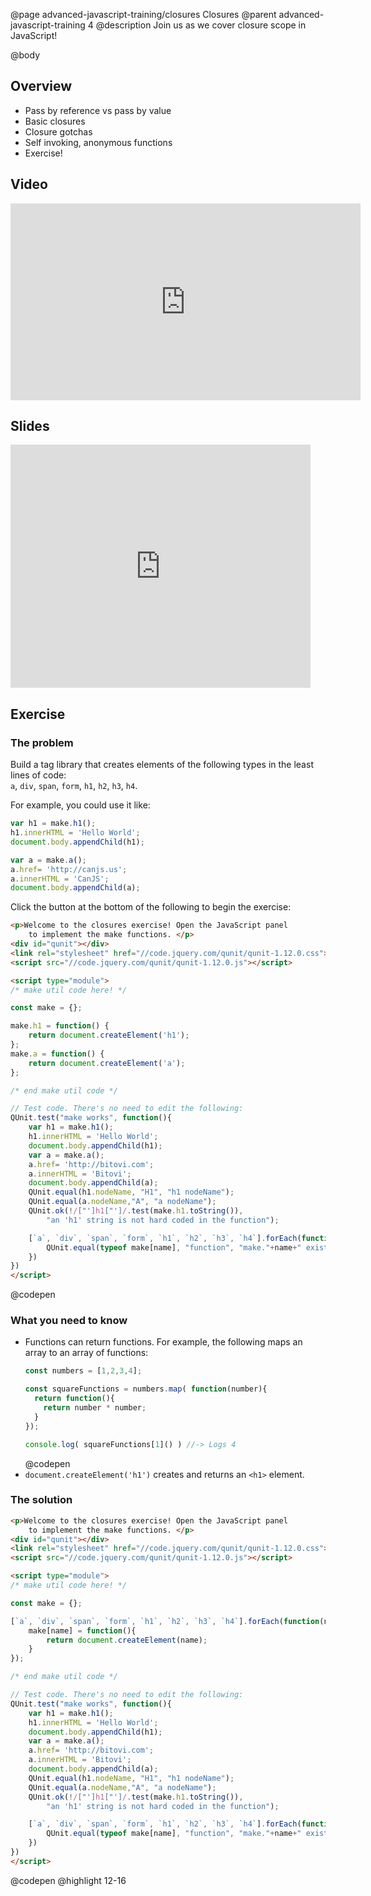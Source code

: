 @page advanced-javascript-training/closures Closures
@parent advanced-javascript-training 4
@description Join us as we cover closure scope in JavaScript!

@body

## Overview

- Pass by reference vs pass by value
- Basic closures
- Closure gotchas
- Self invoking, anonymous functions
- Exercise!

## Video

<iframe width="560" height="315" src="https://www.youtube.com/embed/Y28w0TEV8g8" frameborder="0" allow="accelerometer; autoplay; encrypted-media; gyroscope; picture-in-picture" allowfullscreen></iframe>

## Slides

<iframe src="https://docs.google.com/presentation/d/e/2PACX-1vS3Rvip0mm-RctR1rq2W8DlGh2dFiqr9FTbL70Q5dmkwjfMdWCd6p8tztldRm5ZRXoiJCbscDNUnb0P/embed?start=false&loop=false&delayms=3000" frameborder="0" width="480" height="389" allowfullscreen="true" mozallowfullscreen="true" webkitallowfullscreen="true"></iframe>


## Exercise


### The problem

Build a tag library that creates elements of the following types in the least lines of code:  
`a`, `div`, `span`, `form`, `h1`, `h2`, `h3`, `h4`.

For example, you could use it like:

```js
var h1 = make.h1();
h1.innerHTML = 'Hello World';
document.body.appendChild(h1);

var a = make.a();
a.href= 'http://canjs.us';
a.innerHTML = 'CanJS';
document.body.appendChild(a);
```

Click the button at the bottom of the following to begin the exercise:

```html
<p>Welcome to the closures exercise! Open the JavaScript panel
    to implement the make functions. </p>
<div id="qunit"></div>
<link rel="stylesheet" href="//code.jquery.com/qunit/qunit-1.12.0.css">
<script src="//code.jquery.com/qunit/qunit-1.12.0.js"></script>

<script type="module">
/* make util code here! */

const make = {};

make.h1 = function() {
	return document.createElement('h1');
};
make.a = function() {
	return document.createElement('a');
};

/* end make util code */

// Test code. There's no need to edit the following:
QUnit.test("make works", function(){
	var h1 = make.h1();
	h1.innerHTML = 'Hello World';
	document.body.appendChild(h1);
	var a = make.a();
	a.href= 'http://bitovi.com';
	a.innerHTML = 'Bitovi';
	document.body.appendChild(a);
	QUnit.equal(h1.nodeName, "H1", "h1 nodeName");
	QUnit.equal(a.nodeName,"A", "a nodeName");
	QUnit.ok(!/["']h1["']/.test(make.h1.toString()),
		"an 'h1' string is not hard coded in the function");

	[`a`, `div`, `span`, `form`, `h1`, `h2`, `h3`, `h4`].forEach(function(name){
		QUnit.equal(typeof make[name], "function", "make."+name+" exists");
	})
})
</script>
```
@codepen


### What you need to know

- Functions can return functions. For example, the following maps an array to an array
  of functions:
  ```js
  const numbers = [1,2,3,4];

  const squareFunctions = numbers.map( function(number){
    return function(){
      return number * number;
    }
  });

  console.log( squareFunctions[1]() ) //-> Logs 4
  ```
  @codepen
- `document.createElement('h1')` creates and returns an `<h1>` element.

### The solution

```html
<p>Welcome to the closures exercise! Open the JavaScript panel
    to implement the make functions. </p>
<div id="qunit"></div>
<link rel="stylesheet" href="//code.jquery.com/qunit/qunit-1.12.0.css">
<script src="//code.jquery.com/qunit/qunit-1.12.0.js"></script>

<script type="module">
/* make util code here! */

const make = {};

[`a`, `div`, `span`, `form`, `h1`, `h2`, `h3`, `h4`].forEach(function(name){
	make[name] = function(){
		return document.createElement(name);
	}
});

/* end make util code */

// Test code. There's no need to edit the following:
QUnit.test("make works", function(){
	var h1 = make.h1();
	h1.innerHTML = 'Hello World';
	document.body.appendChild(h1);
	var a = make.a();
	a.href= 'http://bitovi.com';
	a.innerHTML = 'Bitovi';
	document.body.appendChild(a);
	QUnit.equal(h1.nodeName, "H1", "h1 nodeName");
	QUnit.equal(a.nodeName,"A", "a nodeName");
	QUnit.ok(!/["']h1["']/.test(make.h1.toString()),
		"an 'h1' string is not hard coded in the function");

	[`a`, `div`, `span`, `form`, `h1`, `h2`, `h3`, `h4`].forEach(function(name){
		QUnit.equal(typeof make[name], "function", "make."+name+" exists");
	})
})
</script>
```
@codepen
@highlight 12-16
